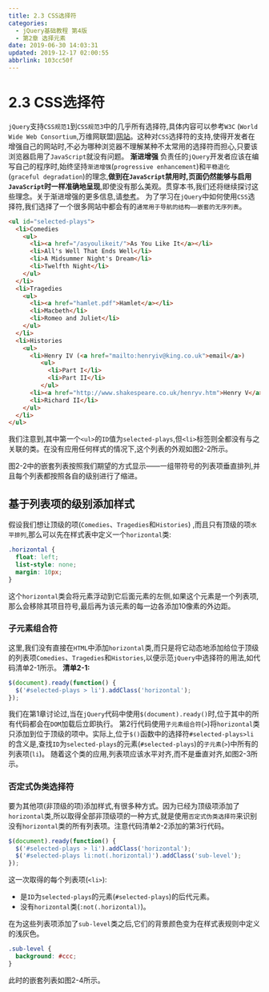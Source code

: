 ```yaml
---
title: 2.3 CSS选择符
categories: 
  - jQuery基础教程 第4版
  - 第2章 选择元素
date: 2019-06-30 14:03:31
updated: 2019-12-17 02:00:55
abbrlink: 103cc50f
---
```

# 2.3 CSS选择符 #
`jQuery`支持`CSS规范1`到`CSS规范3`中的几乎所有选择符,具体内容可以参考`W3C` (`World Wide Web Consortium`,万维网联盟)[网站](http://www.w3.org/Style/CSS/specs)。这种对`CSS`选择符的支持,使得开发者在增强自己的网站时,不必为哪种浏览器不理解某种不太常用的选择符而担心,只要该浏览器启用了`JavaScript`就没有问题。
**渐进增强**
负责任的`jQuery`开发者应该在编写自己的程序时,始终坚持`渐进增强`(`progressive enhancement`)和`平稳退化`(`graceful degradation`)的理念,**做到在`JavaScript`禁用时,页面仍然能够与启用`JavaScript`时一样准确地呈现**,即使没有那么美观。贯穿本书,我们还将继续探讨这些理念。关于渐进增强的更多信息,请[参考](http://en.wikipedia.org/wiki/Progressive_enhancement)。
为了学习在`jQuery`中如何使用`CSS`选择符,我们选择了一个很多网站中都会有的`通常用于导航的结构——嵌套的无序列表`。
```html
<ul id="selected-plays"> 
  <li>Comedies 
    <ul> 
      <li><a href="/asyoulikeit/">As You Like It</a></li> 
      <li>All's Well That Ends Well</li> 
      <li>A Midsummer Night's Dream</li> 
      <li>Twelfth Night</li> 
    </ul> 
  </li> 
  <li>Tragedies 
    <ul> 
      <li><a href="hamlet.pdf">Hamlet</a></li> 
      <li>Macbeth</li> 
      <li>Romeo and Juliet</li> 
    </ul> 
  </li> 
  <li>Histories 
    <ul> 
      <li>Henry IV (<a href="mailto:henryiv@king.co.uk">email</a>) 
         <ul> 
           <li>Part I</li> 
           <li>Part II</li>  
         </ul> 
      <li><a href="http://www.shakespeare.co.uk/henryv.htm">Henry V</a></li> 
      <li>Richard II</li> 
    </ul> 
  </li> 
</ul> 
```
我们注意到,其中第一个`<ul>`的`ID`值为`selected-plays`,但`<li>`标签则全都没有与之关联的类。在没有应用任何样式的情况下,这个列表的外观如图2-2所示。

图2-2中的嵌套列表按照我们期望的方式显示——一组带符号的列表项垂直排列,并且每个列表都按照各自的级别进行了缩进。
## 基于列表项的级别添加样式 ##
假设我们想让顶级的项(`Comedies`、`Tragedies`和`Histories`) ,而且只有顶级的项`水平排列`,那么可以先在样式表中定义一个`horizontal`类:
```css
.horizontal { 
  float: left; 
  list-style: none; 
  margin: 10px; 
} 
```
这个`horizontal`类会将元素浮动到它后面元素的左侧,如果这个元素是一个列表项,那么会移除其项目符号,最后再为该元素的每一边各添加10像素的外边距。
### 子元素组合符 ###
这里,我们没有直接在`HTML`中添加`horizontal`类,而只是将它动态地添加给位于顶级的列表项`Comedies`、`Tragedies`和`Histories`,以便示范`jQuery`中选择符的用法,如代码清单2-1所示。
**清单2-1:**
```javascript
$(document).ready(function() {
  $('#selected-plays > li').addClass('horizontal');
});
```
我们在第1章讨论过,当在`jQuery`代码中使用`$(document).ready()`时,位于其中的所有代码都会在`DOM`加载后立即执行。
第2行代码使用`子元素组合符`(`>`)将`horizontal`类只添加到位于顶级的项中。实际上,位于`$()`函数中的选择符`#selected-plays>li`的含义是,查找`ID`为`selected-plays`的元素(`#selected-plays`)的`子元素`(`>`)中所有的列表项(`li`)。
随着这个类的应用,列表项应该水平对齐,而不是垂直对齐,如图2-3所示。
### 否定式伪类选择符 ###
要为其他项(非顶级的项)添加样式,有很多种方式。因为已经为顶级项添加了`horizontal`类,所以取得全部非顶级项的一种方式,就是使用`否定式伪类选择符`来识别没有`horizontal`类的所有列表项。注意代码清单2-2添加的第3行代码。
```javascript
$(document).ready(function() { 
  $('#selected-plays > li').addClass('horizontal'); 
  $('#selected-plays li:not(.horizontal)').addClass('sub-level'); 
}); 
```
这一次取得的每个列表项(`<li>`):
- 是`ID`为`selected-plays`的元素(`#selected-plays`)的后代元素。
- 没有`horizontal`类(`:not(.horizontal)`)。

在为这些列表项添加了`sub-level`类之后,它们的背景颜色变为在样式表规则中定义的浅灰色。
```css
.sub-level { 
  background: #ccc; 
} 
```
此时的嵌套列表如图2-4所示。


